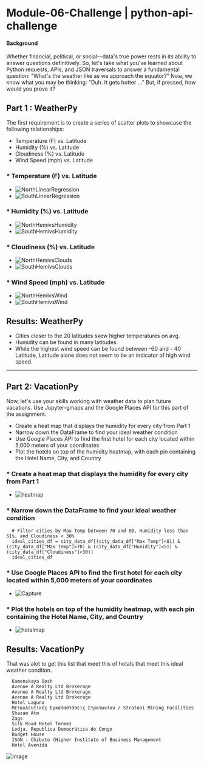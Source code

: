 # Module-06-Challenge | python-api-challenge

#### Background
Whether financial, political, or social—data's true power rests in its ability to answer questions definitively. So, let's take what you've learned about Python requests, APIs, and JSON traversals to answer a fundamental question: "What's the weather like as we approach the equator?"
Now, we know what you may be thinking: "Duh. It gets hotter ..."
But, if pressed, how would you prove it?



## Part 1 : WeatherPy

The first requirement is to create a series of scatter plots to showcase the following relationships:
* Temperature (F) vs. Latitude
* Humidity (%) vs. Latitude
* Cloudiness (%) vs. Latitude
* Wind Speed (mph) vs. Latitude

### * Temperature (F) vs. Latitude

* ![NorthLinearRegression](https://user-images.githubusercontent.com/30300016/201977058-a0bd1746-700d-4545-a5c9-cad4fc812909.JPG)
* ![SouthLinearRegression](https://user-images.githubusercontent.com/30300016/201977070-6d13a251-cdbc-4f6a-a3cd-e2f0212c25cf.JPG)

### * Humidity (%) vs. Latitude

* ![NorthHemivsHumidity](https://user-images.githubusercontent.com/30300016/201981591-457a0bb6-cbea-4451-bae9-8204e6592c2f.JPG)
* ![SouthHemivsHumidity](https://user-images.githubusercontent.com/30300016/201981677-34e95385-393e-42df-a7ff-54eedf949c22.JPG)


### * Cloudiness (%) vs. Latitude

* ![NorthHemivsClouds](https://user-images.githubusercontent.com/30300016/201981841-1fa8e2fd-e884-4e72-9341-ebfdb69ac13c.JPG)
* ![SouthHemivsClouds](https://user-images.githubusercontent.com/30300016/201981860-bd4a1f38-d228-4a14-8b3d-07166de24656.JPG)

### * Wind Speed (mph) vs. Latitude

* ![NorthHemivsWind](https://user-images.githubusercontent.com/30300016/201981985-1dcbf551-f1b2-4000-a695-c2142540fa01.JPG)
* ![SouthHemivsWind](https://user-images.githubusercontent.com/30300016/201981957-b7af0909-9a88-412d-91b9-e28883e56512.JPG)


## Results: WeatherPy

* Cities closer to the 20 latitudes skew higher temperatures on avg.
* Humidity can be found in many latitudes.
* While the highest wind speed can be found between -60 and - 40 Latitude, Latitude alone does not seem to be an indicator of high wind speed.

---------------------------------------------------------------------------------

## Part 2: VacationPy
Now, let's use your skills working with weather data to plan future vacations. Use Jupyter-gmaps and the Google Places API for this part of the assignment.

* Create a heat map that displays the humidity for every city from Part 1
* Narrow down the DataFrame to find your ideal weather condition
* Use Google Places API to find the first hotel for each city located within 5,000 meters of your coordinates
* Plot the hotels on top of the humidity heatmap, with each pin containing the Hotel Name, City, and Country


### * Create a heat map that displays the humidity for every city from Part 1
  * ![heatmap](https://user-images.githubusercontent.com/30300016/201990786-606066b8-ccfe-4652-a3d6-0dc5aff53a2a.png)


### * Narrow down the DataFrame to find your ideal weather condition
      # Filter cities by Max Temp between 70 and 80, Humidity less than 51%, and Cloudiness < 30%
      ideal_cities_df = city_data_df[(city_data_df["Max Temp"]<81) & (city_data_df["Max Temp"]>70) & (city_data_df["Humidity"]<51) & (city_data_df["Cloudiness"]<30)]
      ideal_cities_df
      
      
### * Use Google Places API to find the first hotel for each city located within 5,000 meters of your coordinates
    
  * ![Capture](https://user-images.githubusercontent.com/30300016/201991568-0f297218-2f7b-4954-aa3d-0e1b85d4bdad.JPG)


### * Plot the hotels on top of the humidity heatmap, with each pin containing the Hotel Name, City, and Country

  * ![hotalmap](https://user-images.githubusercontent.com/30300016/201992305-4db6d957-55dc-4db5-8cff-9cfb04ad4de5.png)



## Results: VacationPy
That was alot to get this list that meet this of hotals that meet this ideal weather condtion. 

      Kamenskaya Oosh
      Avenue A Realty Ltd Brokerage
      Avenue A Realty Ltd Brokerage
      Avenue A Realty Ltd Brokerage
      Hotel Laguna
      Μεταλλευτικές Εγκαταστάσεις Στρατωνίου / Stratoni Mining Facilities
      Shazam Atm
      Zags
      Silk Road Hotel Termez
      Lodja, Republica Democrática do Congo
      Budget House
      ISGN - Chibuto (Higher Institute of Business Management
      Hotel Avenida
![image](https://user-images.githubusercontent.com/30300016/201992876-8b7734d5-474c-474d-b290-f0c4066d95cd.png)



